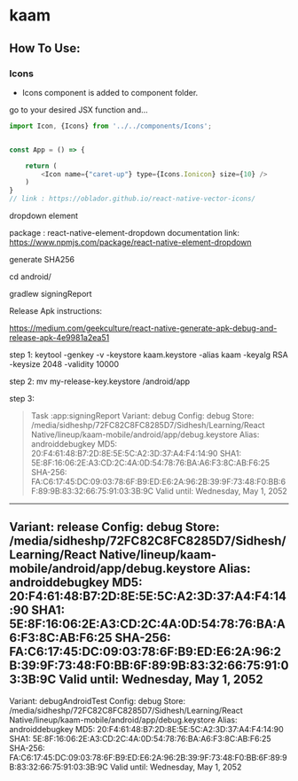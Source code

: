 # kaam


## How To Use:

### Icons
 - Icons component is added to component folder.

go to your desired JSX function and...

```javascript
import Icon, {Icons} from '../../components/Icons';


const App = () => {

    return (
        <Icon name={"caret-up"} type={Icons.Ionicon} size={10} />
    )
}
// link : https://oblador.github.io/react-native-vector-icons/

```


dropdown element

package : react-native-element-dropdown
documentation link: https://www.npmjs.com/package/react-native-element-dropdown


generate SHA256

cd android/

gradlew signingReport


Release Apk instructions:

https://medium.com/geekculture/react-native-generate-apk-debug-and-release-apk-4e9981a2ea51

step 1:
keytool -genkey -v -keystore kaam.keystore -alias kaam -keyalg RSA -keysize 2048 -validity 10000

step 2:
mv my-release-key.keystore /android/app

step 3:




> Task :app:signingReport
Variant: debug
Config: debug
Store: /media/sidheshp/72FC82C8FC8285D7/Sidhesh/Learning/React Native/lineup/kaam-mobile/android/app/debug.keystore
Alias: androiddebugkey
MD5: 20:F4:61:48:B7:2D:8E:5E:5C:A2:3D:37:A4:F4:14:90
SHA1: 5E:8F:16:06:2E:A3:CD:2C:4A:0D:54:78:76:BA:A6:F3:8C:AB:F6:25
SHA-256: FA:C6:17:45:DC:09:03:78:6F:B9:ED:E6:2A:96:2B:39:9F:73:48:F0:BB:6F:89:9B:83:32:66:75:91:03:3B:9C
Valid until: Wednesday, May 1, 2052
----------
Variant: release
Config: debug
Store: /media/sidheshp/72FC82C8FC8285D7/Sidhesh/Learning/React Native/lineup/kaam-mobile/android/app/debug.keystore
Alias: androiddebugkey
MD5: 20:F4:61:48:B7:2D:8E:5E:5C:A2:3D:37:A4:F4:14:90
SHA1: 5E:8F:16:06:2E:A3:CD:2C:4A:0D:54:78:76:BA:A6:F3:8C:AB:F6:25
SHA-256: FA:C6:17:45:DC:09:03:78:6F:B9:ED:E6:2A:96:2B:39:9F:73:48:F0:BB:6F:89:9B:83:32:66:75:91:03:3B:9C
Valid until: Wednesday, May 1, 2052
----------
Variant: debugAndroidTest
Config: debug
Store: /media/sidheshp/72FC82C8FC8285D7/Sidhesh/Learning/React Native/lineup/kaam-mobile/android/app/debug.keystore
Alias: androiddebugkey
MD5: 20:F4:61:48:B7:2D:8E:5E:5C:A2:3D:37:A4:F4:14:90
SHA1: 5E:8F:16:06:2E:A3:CD:2C:4A:0D:54:78:76:BA:A6:F3:8C:AB:F6:25
SHA-256: FA:C6:17:45:DC:09:03:78:6F:B9:ED:E6:2A:96:2B:39:9F:73:48:F0:BB:6F:89:9B:83:32:66:75:91:03:3B:9C
Valid until: Wednesday, May 1, 2052